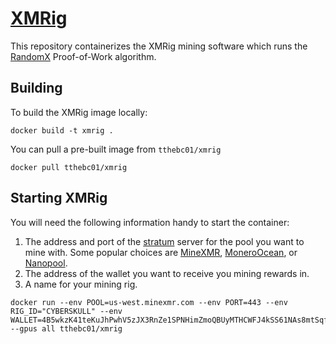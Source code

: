 # [XMRig](https://xmrig.com/)

This repository containerizes the XMRig mining software which runs the [RandomX](https://www.getmonero.org/resources/moneropedia/randomx.html) Proof-of-Work algorithm. 

## Building

To build the XMRig image locally:

```shell
docker build -t xmrig .
```

You can pull a pre-built image from `tthebc01/xmrig`

```shell
docker pull tthebc01/xmrig
```

## Starting XMRig

You will need the following information handy to start the container:

1. The address and port of the [stratum](https://en.bitcoinwiki.org/wiki/Stratum_mining_protocol) server for the pool you want to mine with. Some popular choices are [MineXMR](https://minexmr.com/miningguide), [MoneroOcean](https://moneroocean.stream/), or [Nanopool](https://nanopool.org/).
2. The address of the wallet you want to receive you mining rewards in.
3. A name for your mining rig. 

```shell
docker run --env POOL=us-west.minexmr.com --env PORT=443 --env RIG_ID="CYBERSKULL" --env WALLET=4B5wkzK41teKuJhPwhV5zJX3RnZe1SPNHimZmoQBUyMTHCWFJ4kSS61NAs8mtSqfLxhicqy6jAjm7JGTQrjdT5JUFAnSqcm --gpus all tthebc01/xmrig
```